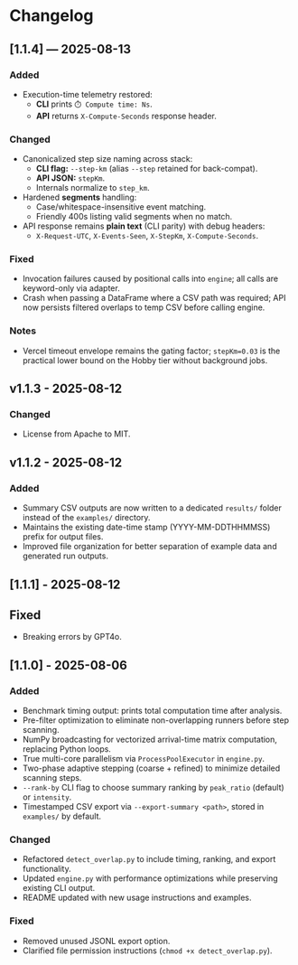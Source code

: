 # Changelog

## [1.1.4] — 2025-08-13
### Added
- Execution-time telemetry restored:
  - **CLI** prints `⏱️ Compute time: Ns`.
  - **API** returns `X-Compute-Seconds` response header.

### Changed
- Canonicalized step size naming across stack:
  - **CLI flag:** `--step-km` (alias `--step` retained for back-compat).
  - **API JSON:** `stepKm`.
  - Internals normalize to `step_km`.
- Hardened **segments** handling:
  - Case/whitespace-insensitive event matching.
  - Friendly 400s listing valid segments when no match.
- API response remains **plain text** (CLI parity) with debug headers:
  - `X-Request-UTC`, `X-Events-Seen`, `X-StepKm`, `X-Compute-Seconds`.

### Fixed
- Invocation failures caused by positional calls into `engine`; all calls are keyword-only via adapter.
- Crash when passing a DataFrame where a CSV path was required; API now persists filtered overlaps to temp CSV before calling engine.

### Notes
- Vercel timeout envelope remains the gating factor; `stepKm=0.03` is the practical lower bound on the Hobby tier without background jobs.

## v1.1.3 - 2025-08-12
### Changed
- License from Apache to MIT.

## v1.1.2 - 2025-08-12
### Added
- Summary CSV outputs are now written to a dedicated `results/` folder instead of the `examples/` directory.
- Maintains the existing date-time stamp (YYYY-MM-DDTHHMMSS) prefix for output files.
- Improved file organization for better separation of example data and generated run outputs.

## [1.1.1] - 2025-08-12
## Fixed
- Breaking errors by GPT4o.

## [1.1.0] - 2025-08-06
### Added
- Benchmark timing output: prints total computation time after analysis.
- Pre-filter optimization to eliminate non-overlapping runners before step scanning.
- NumPy broadcasting for vectorized arrival-time matrix computation, replacing Python loops.
- True multi-core parallelism via `ProcessPoolExecutor` in `engine.py`.
- Two-phase adaptive stepping (coarse + refined) to minimize detailed scanning steps.
- `--rank-by` CLI flag to choose summary ranking by `peak_ratio` (default) or `intensity`.
- Timestamped CSV export via `--export-summary <path>`, stored in `examples/` by default.

### Changed
- Refactored `detect_overlap.py` to include timing, ranking, and export functionality.
- Updated `engine.py` with performance optimizations while preserving existing CLI output.
- README updated with new usage instructions and examples.

### Fixed
- Removed unused JSONL export option.
- Clarified file permission instructions (`chmod +x detect_overlap.py`).

